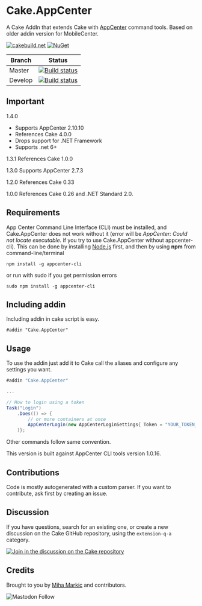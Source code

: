 ﻿# Cake.AppCenter

A Cake AddIn that extends Cake with [AppCenter](https://github.com/Microsoft/appcenter-cli/) command tools. Based on older addin version for MobileCenter.

[![cakebuild.net](https://img.shields.io/badge/WWW-cakebuild.net-blue.svg)](http://cakebuild.net/)
[![NuGet](https://img.shields.io/nuget/v/Cake.AppCenter.svg)](https://www.nuget.org/packages/Cake.AppCenter)

|Branch|Status|
|------|------|
|Master|[![Build status](https://ci.appveyor.com/api/projects/status/github/cake-contrib/Cake.AppCenter?branch=master&svg=true)](https://ci.appveyor.com/project/cakecontrib/cake-appcenter)|
|Develop|[![Build status](https://ci.appveyor.com/api/projects/status/github/cake-contrib/Cake.AppCenter?branch=develop&svg=true)](https://ci.appveyor.com/project/cakecontrib/cake-appcenter)|

## Important

1.4.0 
* Supports AppCenter 2.10.10
* References Cake 4.0.0
* Drops support for .NET Framework
* Supports .net 6+

1.3.1 References Cake 1.0.0

1.3.0 Supports AppCenter 2.7.3

1.2.0 References Cake 0.33

1.0.0 References Cake 0.26 and .NET Standard 2.0.

## Requirements

App Center Command Line Interface (CLI) must be installed, and Cake.AppCenter does not work without it (error will be *AppCenter: Could not locate executable.* if you try to use Cake.AppCenter without appcenter-cli). This can be done by installing [Node.js](https://nodejs.org/) first, and then by using **npm** from command-line/terminal

```
npm install -g appcenter-cli
```

or run with sudo if you get permission errors

```
sudo npm install -g appcenter-cli
```

## Including addin
Including addin in cake script is easy.
```
#addin "Cake.AppCenter"
```
## Usage

To use the addin just add it to Cake call the aliases and configure any settings you want.

```csharp
#addin "Cake.AppCenter"

...

// How to login using a token
Task("Login")
	.Does(() => {
		// or more containers at once
		AppCenterLogin(new AppCenterLoginSettings{ Token = "YOUR_TOKEN_HERE" });
	)};
```
Other commands follow same convention.

This version is built against AppCenter CLI tools version 1.0.16.

## Contributions

Code is mostly autogenerated with a custom parser. If you want to contribute, ask first by creating an issue.

## Discussion

If you have questions, search for an existing one, or create a new discussion on the Cake GitHub repository, using the `extension-q-a` category.

[![Join in the discussion on the Cake repository](https://img.shields.io/badge/GitHub-Discussions-green?logo=github)](https://github.com/cake-build/cake/discussions/categories/extension-q-a)

## Credits

Brought to you by [Miha Markic](https://github.com/MihaMarkic) and contributors. 

![Mastodon Follow](https://img.shields.io/mastodon/follow/001030236)